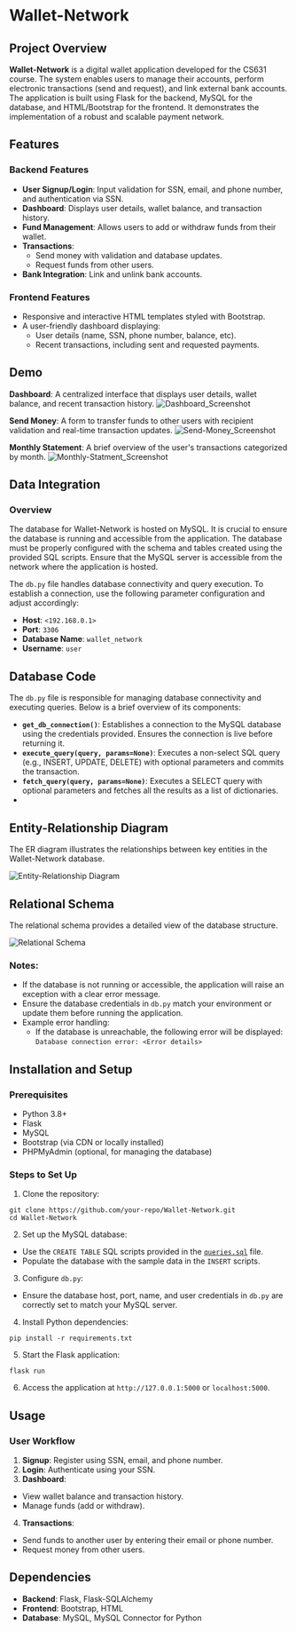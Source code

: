 # Wallet-Network

## Project Overview
**Wallet-Network** is a digital wallet application developed for the CS631 course. The system enables users to manage their accounts, perform electronic transactions (send and request), and link external bank accounts. The application is built using Flask for the backend, MySQL for the database, and HTML/Bootstrap for the frontend. It demonstrates the implementation of a robust and scalable payment network.

## Features
### Backend Features
- **User Signup/Login**: Input validation for SSN, email, and phone number, and authentication via SSN.
- **Dashboard**: Displays user details, wallet balance, and transaction history.
- **Fund Management**: Allows users to add or withdraw funds from their wallet.
- **Transactions**:
  - Send money with validation and database updates.
  - Request funds from other users.
- **Bank Integration**: Link and unlink bank accounts.

### Frontend Features
- Responsive and interactive HTML templates styled with Bootstrap.
- A user-friendly dashboard displaying:
  - User details (name, SSN, phone number, balance, etc).
  - Recent transactions, including sent and requested payments.

## Demo
**Dashboard**: A centralized interface that displays user details, wallet balance, and recent transaction history.
![Dashboard_Screenshot](./resources/screenshots/dashboard.png)

**Send Money**: A form to transfer funds to other users with recipient validation and real-time transaction updates.
![Send-Money_Screenshot](./resources/screenshots/send-money.png)

**Monthly Statement**: A brief overview of the user's transactions categorized by month.
![Monthly-Statment_Screenshot](./resources/screenshots/monthly-transaction.png)

## Data Integration
### Overview
The database for Wallet-Network is hosted on MySQL. It is crucial to ensure the database is running and accessible from the application. The database must be properly configured with the schema and tables created using the provided SQL scripts. Ensure that the MySQL server is accessible from the network where the application is hosted.

The `db.py` file handles database connectivity and query execution. To establish a connection, use the following parameter configuration and adjust accordingly:
- **Host**: `<192.168.0.1>`
- **Port**: `3306`
- **Database Name**: `wallet_network`
- **Username**: `user`

## Database Code
The `db.py` file is responsible for managing database connectivity and executing queries. Below is a brief overview of its components:

- **`get_db_connection()`**: Establishes a connection to the MySQL database using the credentials provided. Ensures the connection is live before returning it.
- **`execute_query(query, params=None)`**: Executes a non-select SQL query (e.g., INSERT, UPDATE, DELETE) with optional parameters and commits the transaction.
- **`fetch_query(query, params=None)`**: Executes a SELECT query with optional parameters and fetches all the results as a list of dictionaries.
- 
## Entity-Relationship Diagram
The ER diagram illustrates the relationships between key entities in the Wallet-Network database.

![Entity-Relationship Diagram](./resources/ER_Diagram.png)

## Relational Schema
The relational schema provides a detailed view of the database structure.

![Relational Schema](./resources/Relational_Schema.png)

### Notes:
- If the database is not running or accessible, the application will raise an exception with a clear error message.
- Ensure the database credentials in `db.py` match your environment or update them before running the application.
- Example error handling:
  - If the database is unreachable, the following error will be displayed: `Database connection error: <Error details>`

## Installation and Setup
### Prerequisites
- Python 3.8+
- Flask
- MySQL
- Bootstrap (via CDN or locally installed)
- PHPMyAdmin (optional, for managing the database)

### Steps to Set Up
1. Clone the repository:
```
git clone https://github.com/your-repo/Wallet-Network.git
cd Wallet-Network
```

2. Set up the MySQL database:
- Use the `CREATE TABLE` SQL scripts provided in the [`queries.sql`](queries.sql) file.
- Populate the database with the sample data in the `INSERT` scripts.

3. Configure `db.py`:
- Ensure the database host, port, name, and user credentials in `db.py` are correctly set to match your MySQL server.

4. Install Python dependencies:
```
pip install -r requirements.txt
```

5. Start the Flask application:
```
flask run
```

6. Access the application at `http://127.0.0.1:5000` or `localhost:5000`.

## Usage
### User Workflow
1. **Signup**: Register using SSN, email, and phone number.
2. **Login**: Authenticate using your SSN.
3. **Dashboard**:
- View wallet balance and transaction history.
- Manage funds (add or withdraw).
4. **Transactions**:
- Send funds to another user by entering their email or phone number.
- Request money from other users.

## Dependencies
- **Backend**: Flask, Flask-SQLAlchemy
- **Frontend**: Bootstrap, HTML
- **Database**: MySQL, MySQL Connector for Python

